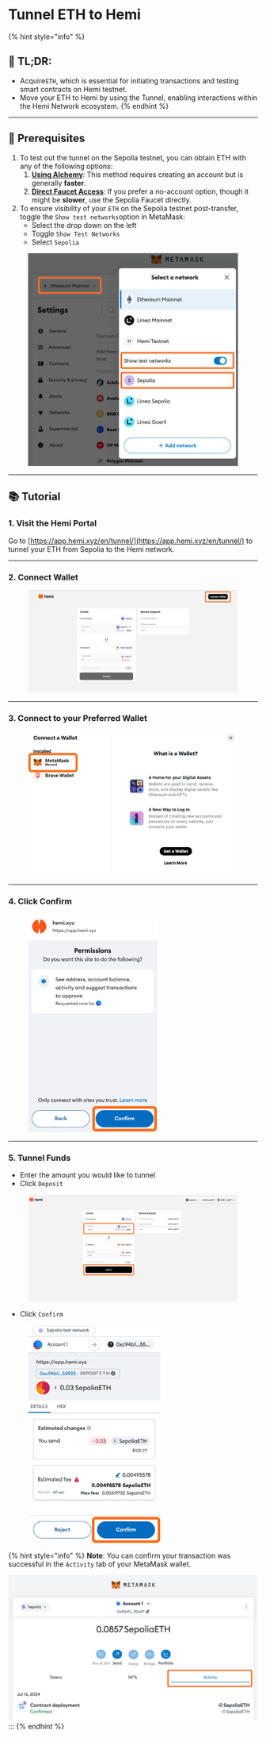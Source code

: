 # Tunnel ETH to Hemi

{% hint style="info" %}
## 📜 **TL;DR:**

* Acquire`ETH`, which is essential for initiating transactions and testing smart contracts on Hemi testnet.
* Move your ETH to Hemi by using the Tunnel, enabling interactions within the Hemi Network ecosystem.
{% endhint %}

***

## 🏁 Prerequisites

1. To test out the tunnel on the Sepolia testnet, you can obtain ETH with any of the following options:
   1. [**Using Alchemy**](https://sepoliafaucet.com/): This method requires creating an account but is generally **faster**.
   2. [**Direct Faucet Access**](https://sepolia-faucet.pk910.de): If you prefer a no-account option, though it might be **slower**, use the Sepolia Faucet directly.
2. To ensure visibility of your `ETH` on the Sepolia testnet post-transfer, toggle the `Show test networks`option in MetaMask:
   * Select the drop down on the left
   * Toggle `Show Test Networks`
   * Select `Sepolia`

<figure><img src="../.gitbook/assets/1b.png" alt="" width="563"><figcaption></figcaption></figure>

***

## 📚 Tutorial

### 1. Visit the Hemi Portal&#x20;

Go to [https://app.hemi.xyz/en/tunnel/](https://app.hemi.xyz/en/tunnel/) to tunnel your ETH from Sepolia to the Hemi network.

***

### 2. Connect Wallet



<figure><img src="../.gitbook/assets/2b.png" alt=""><figcaption></figcaption></figure>

***

### 3. Connect to your Preferred Wallet



<figure><img src="../.gitbook/assets/3b.png" alt="" width="531"><figcaption></figcaption></figure>

***

### 4. Click Confirm



<figure><img src="../.gitbook/assets/4b.png" alt="" width="261"><figcaption></figcaption></figure>

***

### 5. Tunnel Funds

* Enter the amount you would like to tunnel
* Click `Deposit`

<figure><img src="../.gitbook/assets/5b.png" alt=""><figcaption></figcaption></figure>

* Click `Confirm`



<figure><img src="../.gitbook/assets/6b.png" alt="" width="267"><figcaption></figcaption></figure>

{% hint style="info" %}
**Note**: You can confirm your transaction was successful in the `Activity` tab of your MetaMask wallet.

![](../.gitbook/assets/7b.png) :::
{% endhint %}
